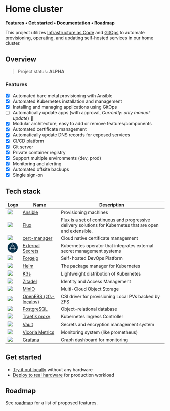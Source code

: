 # Home cluster

**[Features](#features) • [Get started](#get-started) • [Documentation](./docs/) • [Roadmap](./docs/references/roadmap.md)**

This project utilizes [Infrastructure as Code](https://en.wikipedia.org/wiki/Infrastructure_as_code) and
[GitOps](https://www.weave.works/technologies/gitops/) to automate provisioning, operating, and updating self-hosted
services in our home cluster.

## Overview

> Project status: **ALPHA**

### Features

- [x] Automated bare metal provisioning with Ansible
- [x] Automated Kubernetes installation and management
- [x] Installing and managing applications using GitOps
- [ ] Automatically update apps (with approval, _Currently: only manual update_) 🚧
- [x] Modular architecture, easy to add or remove features/components
- [x] Automated certificate management
- [x] Automatically update DNS records for exposed services
- [x] CI/CD platform
- [x] Git server
- [x] Private container registry
- [x] Support multiple environments (dev, prod)
- [x] Monitoring and alerting
- [x] Automated offsite backups
- [x] Single sign-on

## Tech stack

<!-- markdownlint-disable MD033 -->
<!-- markdownlint-disable MD045 -->

| Logo                                                                                                                      | Name                                                 | Description                                                                                                 |
| ------------------------------------------------------------------------------------------------------------------------- | ---------------------------------------------------- | ----------------------------------------------------------------------------------------------------------- |
| <img width="32" src="https://simpleicons.org/icons/ansible.svg">                                                          | [Ansible](https://www.ansible.com/)                  | Provisioning machines                                                                                       |
| <img width="32" src="https://fluxcd.io/favicons/favicon-32x32.png">                                                       | [Flux](https://fluxcd.io/)                           | Flux is a set of continuous and progressive delivery solutions for Kubernetes that are open and extensible. |
| <img width="32" src="https://github.com/jetstack/cert-manager/raw/master/logo/logo.png">                                  | [cert-manager](https://cert-manager.io)              | Cloud native certificate management                                                                         |
| <img width="32" src="https://raw.githubusercontent.com/external-secrets/external-secrets/main/assets/eso-round-logo.svg"> | [External Secrets](https://external-secrets.io/main) | Kubernetes operator that integrates external secret management systems                                      |
| <img width="32" src="https://forgejo.org/favicon.svg">                                                                    | [Forgejo](https://forgejo.org/)                      | Self-hosted DevOps Platform                                                                                 |
| <img width="32" src="https://cncf-branding.netlify.app/img/projects/helm/icon/color/helm-icon-color.svg">                 | [Helm](https://helm.sh)                              | The package manager for Kubernetes                                                                          |
| <img width="32" src="https://cncf-branding.netlify.app/img/projects/k3s/icon/color/k3s-icon-color.svg">                   | [K3s](https://k3s.io)                                | Lightweight distribution of Kubernetes                                                                      |
| <img height="32" src="https://zitadel.com/zitadel-logo-dark.svg">                                                         | [Zitadel](https://zitadel.com/)                      | Identity and Access Management                                                                              |
| <img width="32" src="https://min.io/resources/img/logo/MINIO_Bird.png">                                                   | [MinIO](https://min.io/)                             | Multi-Cloud Object Storage                                                                                  |
| <img width="32" src="https://cncf-branding.netlify.app/img/projects/openebs/icon/color/openebs-icon-color.svg">           | [OpenEBS (zfs-localpv)](https://openebs.io/)         | CSI driver for provisioning Local PVs backed by ZFS                                                         |
| <img width="32" src="https://www.postgresql.org/media/img/about/press/elephant.png">                                      | [PostgreSQL](https://www.postgresql.org/)            | Object-relational database                                                                                  |
| <img width="32" src="https://doc.traefik.io/traefik/assets/img/traefikproxy-vertical-logo-color.svg">                     | [Traefik proxy](https://doc.traefik.io/traefik/)     | Kubernetes Ingress Controller                                                                               |
| <img width="32" src="https://simpleicons.org/icons/vault.svg">                                                            | [Vault](https://www.vaultproject.io)                 | Secrets and encryption management system                                                                    |
| <img width="32" src="https://victoriametrics.com/icons/favicon-32x32.png">                                                | [Vicoria Metrics](https://victoriametrics.com/)      | Monitoring system (like prometheus)                                                                         |
| <img width="32" src="https://grafana.com/static/assets/img/fav32.png">                                                    | [Grafana](https://grafana.com/)                      | Graph dashboard for monitoring                                                                              |

<!-- markdownlint-restore -->

## Get started

- [Try it out locally](./docs/development-sandbox.md) without any hardware
- [Deploy to real hardware](./docs/production/) for production workload

## Roadmap

See [roadmap](./docs/references/roadmap.md) for a list of proposed features.
